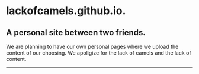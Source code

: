 # lackofcamels.github.io.

A personal site between two friends.
-
We are planning to have our own personal pages where we upload the content of our choosing.
We apoligize for the lack of camels and the lack of content.

----
